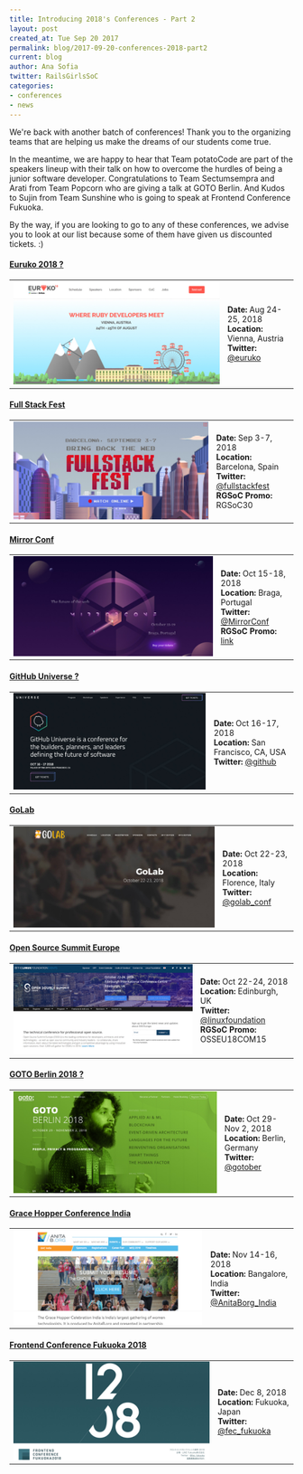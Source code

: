 ```yaml
---
title: Introducing 2018's Conferences - Part 2
layout: post
created_at: Tue Sep 20 2017
permalink: blog/2017-09-20-conferences-2018-part2
current: blog
author: Ana Sofia
twitter: RailsGirlsSoC
categories:
- conferences
- news
---
```


We're back with another batch of conferences! Thank you to the organizing teams that are helping us make the dreams of our students come true.

In the meantime, we are happy to hear that Team potatoCode are part of the speakers lineup with their talk on how to overcome the hurdles of being a junior software developer. Congratulations to Team Sectumsempra and Arati from Team Popcorn who are giving a talk at GOTO Berlin. And Kudos to Sujin from Team Sunshine who is going to speak at Frontend Conference Fukuoka.

By the way, if you are looking to go to any of these conferences, we advise you to look at our list because some of them have given us discounted tickets. :)

#### <span class="color-red"><a href="https://euruko2018.org/">Euruko 2018 ?</a></span>
<div class="conference-table-websites">
  <table>
    <tr>
      <td>
        <a href="https://euruko2018.org/">
        <img src="/img/blog/2018/2018-09-11-rgsoc-conferences-Euruko-2018.jpg"></a>
      </td>
      <td>
        <b>Date: </b>Aug 24-25, 2018 <br>
        <b>Location: </b>Vienna, Austria <br>
        <b>Twitter: </b><a href="https://twitter.com/euruko">@euruko</a>
      </td>
    </tr>
  </table>
</div>

#### <span class="color-red"><a href="https://fullstackfest.com/">Full Stack Fest</a></span>
<div class="conference-table-websites">
  <table>
    <tr>
      <td>
        <a href="https://fullstackfest.com/">
        <img src="/img/blog/2018/2018-09-11-rgsoc-conferences-FullStackFest-2018.jpg"></a>
      </td>
      <td>
        <b>Date: </b> Sep 3-7, 2018 <br>
        <b>Location: </b> Barcelona, Spain <br>
        <b>Twitter: </b><a href="https://twitter.com/fullstackfest">@fullstackfest</a> <br>
        <b>RGSoC Promo: </b> RGSoC30 <br>
      </td>
    </tr>
  </table>
</div>

#### <span class="color-red"><a href="https://www.mirrorconf.com/">Mirror Conf</a></span>
<div class="conference-table-websites">
  <table>
    <tr>
      <td>
        <a href="https://www.mirrorconf.com/">
        <img src="/img/blog/2018/2018-09-11-rgsoc-conferences-Mirror-Conf-2018.jpg"></a>
      </td>
      <td>
        <b>Date: </b>Oct 15-18, 2018 <br>
        <b>Location: </b>Braga, Portugal <br>
        <b>Twitter: </b><a href="https://twitter.com/MirrorConf">@MirrorConf</a> <br>
        <b>RGSoC Promo: </b><a href="https://ti.to/subvisual/mirror-conf-2018/discount/railsgirls">link</a><br>
      </td>
    </tr>
  </table>
</div>

#### <span class="color-red"><a href="https://githubuniverse.com/">GitHub Universe ?</a></span>
<div class="conference-table-websites">
  <table>
    <tr>
      <td>
        <a href="https://githubuniverse.com/">
        <img src="/img/blog/2018/2018-09-11-rgsoc-conferences-GitHub-Universe-2018.jpg"></a>
      </td>
      <td>
        <b>Date: </b>Oct 16-17, 2018 <br>
        <b>Location: </b>San Francisco, CA, USA <br>
        <b>Twitter: </b><a href="https://twitter.com/github">@github</a>
      </td>
    </tr>
  </table>
</div>

#### <span class="color-red"><a href="https://golab.io/">GoLab</a></span>
<div class="conference-table-websites">
  <table>
    <tr>
      <td>
        <a href="https://golab.io/">
        <img src="/img/blog/2018/2018-09-11-rgsoc-conferences-GoLab-2018.jpg"></a>
      </td>
      <td>
        <b>Date: </b>Oct 22-23, 2018 <br>
        <b>Location: </b>Florence, Italy <br>
        <b>Twitter: </b><a href="https://twitter.com/golab_conf">@golab_conf</a>
      </td>
    </tr>
  </table>
</div>


#### <span class="color-red"><a href="https://events.linuxfoundation.org/events/open-source-summit-europe-2018/">Open Source Summit Europe</a></span>
<div class="conference-table-websites">
  <table>
    <tr>
      <td>
        <a href="https://events.linuxfoundation.org/events/open-source-summit-europe-2018/">
        <img src="/img/blog/2018/2018-09-11-rgsoc-conferences-Open-Source-Summit-2018.jpg"></a>
      </td>
      <td>
        <b>Date: </b> Oct 22-24, 2018 <br>
        <b>Location: </b> Edinburgh, UK <br>
        <b>Twitter: </b> <a href="https://twitter.com/linuxfoundation">@linuxfoundation</a> <br>
        <b>RGSoC Promo: </b> OSSEU18COM15 <br>
      </td>
    </tr>
  </table>
</div>

#### <span class="color-red"><a href="https://gotober.com/">GOTO Berlin 2018 ?</a></span>
<div class="conference-table-websites">
  <table>
    <tr>
      <td>
        <a href="https://gotober.com/">
        <img src="/img/blog/2018/2018-09-11-rgsoc-conferences-GotoBerlin-2018.jpg"></a>
      </td>
      <td>
        <b>Date: </b> Oct 29-Nov 2, 2018 <br>
        <b>Location: </b> Berlin, Germany <br>
        <b>Twitter: </b> <a href="https://twitter.com/gotober">@gotober</a> <br>
      </td>
    </tr>
  </table>
</div>

#### <span class="color-red"><a href="https://ghcindia.anitab.org/">Grace Hopper Conference India</a></span>
<div class="conference-table-websites">
  <table>
    <tr>
      <td>
        <a href="https://ghcindia.anitab.org/">
        <img src="/img/blog/2018/2018-09-11-rgsoc-conferences-GHCI-2018.jpg"></a>
      </td>
      <td>
        <b>Date: </b> Nov 14-16, 2018 <br>
        <b>Location: </b> Bangalore, India <br>
        <b>Twitter: </b> <a href="https://twitter.com/AnitaBorg_India">@AnitaBorg_India</a> <br>
      </td>
    </tr>
  </table>
</div>

#### <span class="color-red"><a href="https://frontend-conf.fukuoka.jp/">Frontend Conference Fukuoka 2018</a></span>
<div class="conference-table-websites">
  <table>
    <tr>
      <td>
        <a href="https://frontend-conf.fukuoka.jp/">
        <img src="/img/blog/2018/2018-09-11-rgsoc-conferences-Frontend-Conference-Fukuoka-2018.jpg"></a>
      </td>
      <td>
        <b>Date: </b> Dec 8, 2018 <br>
        <b>Location: </b> Fukuoka, Japan <br>
        <b>Twitter: </b> <a href="https://twitter.com/fec_fukuoka">@fec_fukuoka</a> <br>
      </td>
    </tr>
  </table>
</div>
